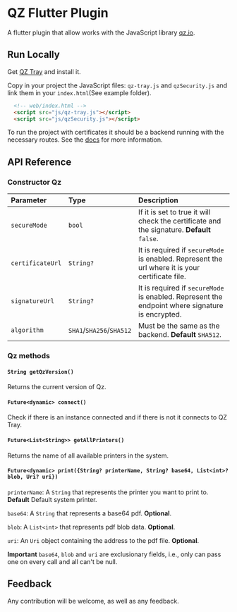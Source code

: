 
# QZ Flutter Plugin

A flutter plugin that allow works with the JavaScript library [qz.io](https://qz.io/).



## Run Locally

Get [QZ Tray](https://qz.io/download/) and install it.

Copy in your project the JavaScript files: `qz-tray.js` and `qzSecurity.js` and link them in your `index.html`(See example folder).

```html
  <!-- web/index.html -->
  <script src="js/qz-tray.js"></script>
  <script src="js/qzSecurity.js"></script>
```

To run the project with certificates it should be a backend running with the necessary routes. See the [docs](https://qz.io/docs/signing) for more information.


## API Reference

### Constructor Qz


| Parameter        | Type                     | Description                                                                                     |
|:-----------------|:-------------------------|:------------------------------------------------------------------------------------------------|
| `secureMode`     | `bool`                   | If it is set to true it will check the certificate and the signature. **Default** `false`.      |
| `certificateUrl` | `String?`                | It is required if `secureMode` is enabled. Represent the url where it is your certificate file. |
| `signatureUrl`   | `String?`                | It is required if `secureMode` is enabled. Represent the endpoint where signature is encrypted. |
| `algorithm`      | `SHA1`/`SHA256`/`SHA512` | Must be the same as the backend. **Default** `SHA512`.                                          |


### Qz methods


#### `String getQzVersion()`

Returns the current version of Qz.

#### `Future<dynamic> connect()`
Check if there is an instance connected and if there is not it connects to QZ Tray.

#### `Future<List<String>> getAllPrinters()`
Returns the name of all available printers in the system.

#### `Future<dynamic> print({String? printerName, String? base64, List<int>? blob, Uri? uri})`
`printerName`: A `String` that represents the printer you want to print to. **Default** Default system printer.

`base64`: A `String` that represents a base64 pdf. **Optional**.

`blob`: A `List<int>` that represents pdf blob data. **Optional**.

`uri`: An `Uri` object containing the address to the pdf file. **Optional**.

**Important**
`base64`, `blob` and `uri` are exclusionary fields, i.e., only can pass one on every call and all can't be null.

## Feedback

Any contribution will be welcome, as well as any feedback.

